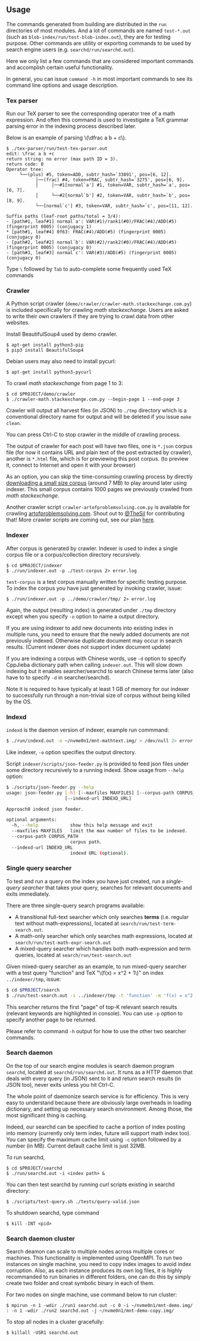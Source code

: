 ## Usage
The commands generated from building are distributed in the `run` directories of most modules.
And a lot of commands are named `test-*.out` (such as `blob-index/run/test-blob-index.out`), they are for testing purpose.
Other commands are utility or exporting commands to be used by search engine users (e.g. `searchd/run/searchd.out`).

Here we only list a few commands that are considered important
commands and accomplish certain useful functionality.

In general, you can issue `command -h` in most important commands to see its command line options and usage description.

### Tex parser
Run our TeX parser to see the corresponding operator tree of a math expression. And often this command is used to investigate a TeX grammar parsing error in the indexing process described later.

Below is an example of parsing \\(\dfrac a b + c\\).
```
$ ./tex-parser/run/test-tex-parser.out
edit: \frac a b +c
return string: no error (max path ID = 3).
return code: 0
Operator tree:
     └──(plus) #5, token=ADD, subtr_hash=`33891', pos=[6, 12].
           │──(frac) #4, token=FRAC, subtr_hash=`3275', pos=[6, 9].
           │     │──#1[normal`a'] #1, token=VAR, subtr_hash=`a', pos=[6, 7].
           │     └──#2[normal`b'] #2, token=VAR, subtr_hash=`b', pos=[8, 9].
           └──[normal`c'] #3, token=VAR, subtr_hash=`c', pos=[11, 12].

Suffix paths (leaf-root paths/total = 3/4):
- [path#1, leaf#1] normal`a': VAR(#1)/rank1(#0)/FRAC(#4)/ADD(#5) (fingerprint 0005) (conjugacy 1)
* [path#1, leaf#4] 0f63: FRAC(#4)/ADD(#5) (fingerprint 0005) (conjugacy 0)
- [path#2, leaf#2] normal`b': VAR(#2)/rank2(#0)/FRAC(#4)/ADD(#5) (fingerprint 0005) (conjugacy 0)
- [path#3, leaf#3] normal`c': VAR(#3)/ADD(#5) (fingerprint 0005) (conjugacy 0)
```
Type `\` followed by `Tab` to auto-complete some frequently used TeX commands

### Crawler
A Python script crawler (`demo/crawler/crawler-math.stackexchange.com.py`) is included specifically for crawling *math stackexchange*.
Users are asked to write their own crawlers if they are trying to crawl data from other websites.

Install BeautifulSoup4 used by demo crawler.
```
$ apt-get install python3-pip
$ pip3 install BeautifulSoup4
```

Debian users may also need to install pycurl:
```
$ apt-get install python3-pycurl
```

To crawl *math stackexchange* from page 1 to 3:
```
$ cd $PROJECT/demo/crawler
$ ./crawler-math.stackexchange.com.py --begin-page 1 --end-page 3
```
Crawler will output all harvest files (in JSON) to `./tmp` directory which is a conventional directory name for output and will be deleted if you issue `make clean`.

You can press Ctrl-C to stop crawler in the middle of crawling process.

The output of crawler for each post will have two files, one is `*.json` corpus file (for now it contains URL and plain text of the post extracted by crawler), another is `*.html` file, which is for previewing this post corpus. (to preview it, connect to Internet and open it with your browser)

As an option, you can skip the time-consuming crawling
process by directly
[downloading a small size corpus](/download/math-corpus-small.tar.bz2) (around 7 MB) to play around later using indexer.
This small corpus contains 1000 pages we previously
crawled from *math stackexchange*.

Another crawler script `crawler-artofproblemsolving.com.py` is available for crawling [artofproblemsolving.com](https://artofproblemsolving.com). Shout out to [@TheSil](https://github.com/TheSil) for contributing that! More crawler scripts are coming out, see our plan [here](TODO.html#consider-additional-indexing-sources).

### Indexer
After corpus is generated by crawler.
Indexer is used to index a single corpus file or a corpus/collection directory recursively.

```
$ cd $PROJECT/indexer
$ ./run/indexer.out -p ./test-corpus 2> error.log
```

`test-corpus` is a test corpus manually written for specific
testing purpose.
To index the corpus you have just generated by invoking
crawler, issue:

```
$ ./run/indexer.out -p ../demo/crawler/tmp/ 2> error.log
```

Again, the output (resulting index) is generated under
`./tmp` directory except when you specify `-o` option to name
a output directory.

If you are using indexer to add new documents into existing
index in multiple runs, you need to ensure that the newly added
documents are not previously indexed. Otherwise duplicate document
may occur in search results. (Current indexer does not support index
document update)

If you are indexing a corpus with Chinese words, use `-d`
option to specify CppJieba dictionary path when calling
`indexer.out`. This will slow down indexing but it enables
searcher/searchd to search Chinese terms later (also have to
to specify `-d` in searcher/searchd).

Note it is required to have typically at least 1 GB of memory
for our indexer to successfully run through a non-trivial size
of corpus without being killed by the OS.

### Indexd
`indexd` is the daemon version of indexer, example run commmand:
```sh
$ ./run/indexd.out -o ~/nvme0n1/mnt-mathtext.img/ > /dev/null 2> error.log
```
Like indexer, `-o` option specifies the output directory.

Script `indexer/scripts/json-feeder.py` is provided to feed json files under
some directory recursively to a running indexd. Show usage from `--help` option:
```sh
$ ./scripts/json-feeder.py --help 
usage: json-feeder.py [-h] [--maxfiles MAXFILES] [--corpus-path CORPUS_PATH]
                      [--indexd-url INDEXD_URL]

Approach0 indexd json feeder.

optional arguments:
  -h, --help            show this help message and exit
  --maxfiles MAXFILES   limit the max number of files to be indexed.
  --corpus-path CORPUS_PATH
                        corpus path.
  --indexd-url INDEXD_URL
                        indexd URL (optional).
```

### Single query searcher
To test and run a query on the index you have just created,
run a *single-query searcher* that takes your query, searches for
relevant documents and exits immediately.

There are three single-query search programs available:

* A transitional full-text searcher which only searches
**terms** (i.e. regular text without math-expressions), 
located at `search/run/test-term-search.out`.
* A math-only searcher which only searches math expressions,
located at `search/run/test-math-expr-search.out`
* A mixed-query searcher which handles both math-expression
and term queries, located at `search/run/test-search.out`

Given mixed-query searcher as an example, to run mixed-query searcher
with a test query "function" and TeX "\\(f(x) = x^2 + 1\\)" on index
`../indexer/tmp`, issue:

```sh
$ cd $PROJECT/search
$ ./run/test-search.out -i ../indexer/tmp -t 'function' -m 'f(x) = x^2 + 1'
```

This searcher returns the first "page" of top-K relevant search
results (relevant keywords are highlighted in console). You
can use `-p` option to specify another page to be returned.

Please refer to command `-h` output for how to use the other
two searcher commands.

### Search daemon
On the top of our search engine modules is search daemon
program `searchd`, located at `searchd/run/searchd.out`.
It runs as a HTTP daemon that deals with every query (in JSON)
sent to it and return search results (in JSON too), never
exits unless you hit Ctrl-C.

The whole point of daemonize search service is for efficiency.
This is very easy to understand because there are obviously
large overheads in loading dictionary, and setting up
necessary search environment. Among those, the most significant
thing is caching.

Indeed, our searchd can be specified to cache a portion of
index posting into memory (currently only term index, future
will support math index too).
You can specify the maximum cache limit using `-c` option
followed by a number (in MB).
Current default cache limit is just 32MB.

To run searchd,
```
$ cd $PROJECT/searchd
$ ./run/searchd.out -i <index path> &
```

You can then test searchd by running *curl* scripts existing
in searchd directory:

```
$ ./scripts/test-query.sh ./tests/query-valid.json
```

To shutdown searchd, type command
```
$ kill -INT <pid>
```

### Search daemon cluster
Search deamon can scale to multiple nodes across multiple cores or machines.
This functionality is implemented using OpenMPI. To run two instances on single
machine, you need to copy index images to avoid index corruption. Also, as each
instance produces its own log files, it is highly recommanded to run binaries in
different folders, one can do this by simply create two folder and creat symbolic
binary in each of them.

For two nodes on single machine, use command below to run cluster:
```
$ mpirun -n 1 -wdir ./run1 searchd.out -c 0 -i ~/nvme0n1/mnt-demo.img/ : -n 1 -wdir ./run2 searchd.out -j ~/nvme0n1/mnt-demo-copy.img/
```

To stop all nodes in a cluster gracefully:
```
$ killall -USR1 searchd.out
```
